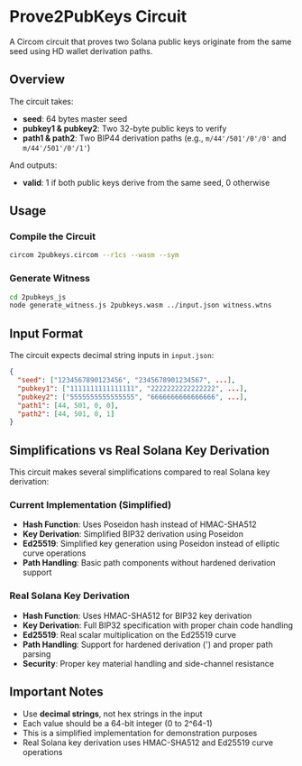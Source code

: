 # Prove2PubKeys Circuit

A Circom circuit that proves two Solana public keys originate from the same seed using HD wallet derivation paths.

## Overview

The circuit takes:
- **seed**: 64 bytes master seed
- **pubkey1 & pubkey2**: Two 32-byte public keys to verify
- **path1 & path2**: Two BIP44 derivation paths (e.g., `m/44'/501'/0'/0'` and `m/44'/501'/0'/1'`)

And outputs:
- **valid**: 1 if both public keys derive from the same seed, 0 otherwise

## Usage

### Compile the Circuit
```bash
circom 2pubkeys.circom --r1cs --wasm --sym
```

### Generate Witness
```bash
cd 2pubkeys_js
node generate_witness.js 2pubkeys.wasm ../input.json witness.wtns
```

## Input Format

The circuit expects decimal string inputs in `input.json`:

```json
{
  "seed": ["1234567890123456", "2345678901234567", ...],
  "pubkey1": ["1111111111111111", "2222222222222222", ...],
  "pubkey2": ["5555555555555555", "6666666666666666", ...],
  "path1": [44, 501, 0, 0],
  "path2": [44, 501, 0, 1]
}
```

## Simplifications vs Real Solana Key Derivation

This circuit makes several simplifications compared to real Solana key derivation:

### Current Implementation (Simplified)
- **Hash Function**: Uses Poseidon hash instead of HMAC-SHA512
- **Key Derivation**: Simplified BIP32 derivation using Poseidon
- **Ed25519**: Simplified key generation using Poseidon instead of elliptic curve operations
- **Path Handling**: Basic path components without hardened derivation support

### Real Solana Key Derivation
- **Hash Function**: Uses HMAC-SHA512 for BIP32 key derivation
- **Key Derivation**: Full BIP32 specification with proper chain code handling
- **Ed25519**: Real scalar multiplication on the Ed25519 curve
- **Path Handling**: Support for hardened derivation (') and proper path parsing
- **Security**: Proper key material handling and side-channel resistance

## Important Notes

- Use **decimal strings**, not hex strings in the input
- Each value should be a 64-bit integer (0 to 2^64-1)
- This is a simplified implementation for demonstration purposes
- Real Solana key derivation uses HMAC-SHA512 and Ed25519 curve operations
